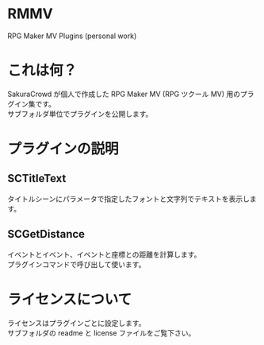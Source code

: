 # RMMV
RPG Maker MV Plugins (personal work)

# これは何？
SakuraCrowd が個人で作成した RPG Maker MV (RPG ツクール MV) 用のプラグイン集です。  
サブフォルダ単位でプラグインを公開します。  

# プラグインの説明
## SCTitleText
タイトルシーンにパラメータで指定したフォントと文字列でテキストを表示します。  

## SCGetDistance
イベントとイベント、イベントと座標との距離を計算します。  
プラグインコマンドで呼び出して使います。  

# ライセンスについて
ライセンスはプラグインごとに設定します。  
サブフォルダの readme と license ファイルをご覧下さい。  
